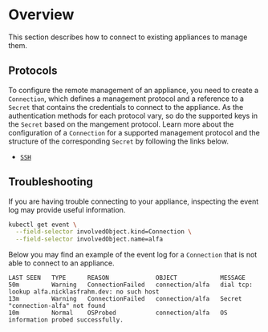 # Overview

This section describes how to connect to existing appliances to manage them.

## Protocols

To configure the remote management of an appliance, you need to create a `Connection`, which defines a management protocol and a reference to a `Secret` that contains the credentials to connect to the appliance. As the authentication methods for each protocol vary, so do the supported keys in the `Secret` based on the mangement protocol. Learn more about the configuration of a `Connection` for a supported management protocol and the structure of the corresponding `Secret` by following the links below.

- [`SSH`](./ssh.md)

## Troubleshooting

If you are having trouble connecting to your appliance, inspecting the event log may provide useful information.

```bash
kubectl get event \
  --field-selector involvedObject.kind=Connection \
  --field-selector involvedObject.name=alfa
```

Below you may find an example of the event log for a `Connection` that is not able to connect to an appliance.

```text
LAST SEEN   TYPE      REASON             OBJECT            MESSAGE
50m         Warning   ConnectionFailed   connection/alfa   dial tcp: lookup alfa.nicklasfrahm.dev: no such host
13m         Warning   ConnectionFailed   connection/alfa   Secret "connection-alfa" not found
10m         Normal    OSProbed           connection/alfa   OS information probed successfully.
```
